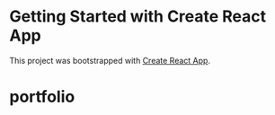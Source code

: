 # Getting Started with Create React App

This project was bootstrapped with [Create React App](https://github.com/facebook/create-react-app).

# portfolio
